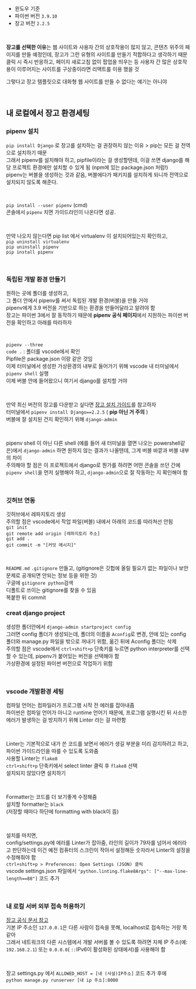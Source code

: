 - 윈도우 기준
- 파이썬 버전 `3.9.10`
- 장고 버전 `2.2.5`

<br>

**장고를 선택한 이유**는 웹 사이트와 사용자 간의 상호작용이 많지 않고, 콘텐츠 위주의 페이지를 만들 예정인데, 장고가 그런 유형의 사이트를 만들기 적합하다고 생각하기 때문 <br>
클릭 시 즉시 반응하고, 페이지 새로고침 없이 팝업을 띄우는 등 사용자 간 많은 상호작용이 이루어지는 사이트를 구상중이라면 리액트를 이용 했을 것

그렇다고 장고 템플릿으로 대화형 웹 사이트를 만들 수 없다는 얘기는 아니야

<br>

## 내 로컬에서 장고 환경세팅

### pipenv 설치 
`pip install Django` 로 장고를 설치하는 걸 권장하지 않는 이유 > pip는 모든 걸 전역으로 설치하기 때문 <br>
그래서 pipenv를 설치해야 하고, pipfile이라는 걸 생성할텐데, 이걸 쓰면 django를 해당 프로젝트 환경에만 설치할 수 있게 됨 (npm에 있는 package.json 처럼!) <br>
pipenv는 버블을 생성하는 것과 같음, 버블에다가 패키지를 설치하게 되니까 전역으로 설치되지 않도록 해준다.

<br>

`pip install --user pipenv`  (cmd) <br>
콘솔에서 `pipenv` 치면 가이드라인이 나온다면 성공.

<br>

만약 나오지 않는다면 pip list 에서 virtualenv 이 설치되어있는지 확인하고, <br>
`pip uninstall virtualenv`  <br>
`pip uninstall pipenv`  <br>
`pip install pipenv` 

<br>

### 독립된 개발 환경 만들기

원하는 곳에 폴더를 생성하고, <br>
그 폴더 안에서 pipenv를 써서 독립된 개발 환경(버블)을 만들 거야 <br>
pipenv에게 3.9 버전을 기반으로 하는 환경을 만들어달라고 알려야 함 <br>
장고는 파이썬 3에서 잘 동작하기 때문에 **pipenv 공식 페이지**에서 지원하는 파이썬 버전을 확인하고 아래를 따라하자 

<br>

`pipenv --three` <br>
`code .`  :  폴더를 vscode에서 확인 <br>
Pipfile은 package.json 이랑 같은 것임 <br>
이제 터미널에서 생성한 가상환경의 내부로 들어가기 위해 vscode 내 터미널에서 `pipenv shell` 실행 <br>
이제 버블 안에 들어왔으니 여기서 django를 설치할 거야

<br>

만약 최신 버전의 장고를 다운받고 싶다면 [장고 설치 가이드](https://www.djangoproject.com/download/)를 참고하자 <br>
터미널에서 `pipenv install Django==2.2.5` ( **pip 아닌 거 주의** ) <br>
버블에 잘 설치된 건지 확인하기 위해 `django-admin` 

<br>

pipenv shell 이 아닌 다른 shell (예를 들어 새 터미널을 열면 나오는 powershell같은)에서 `django-admin` 하면 원하지 않는 결과가 나올텐데, 그게 버블 바깥과 버블 내부의 차이 <br>
주의해야 할 점은 이 프로젝트에서 django로 뭔가를 하려면 어떤 콘솔을 쓰던 간에 `pipenv shell`을 먼저 실행해야 하고, `django-admin`으로 잘 작동하는 지 확인해야 함

<br>

### 깃허브 연동
깃허브에서 레파지토리 생성 <br>
주의할 점은 vscode에서 작업 파일(버블) 내에서 아래의 코드를 따라쳐선 안됨 <br>
`git init` <br>
`git remote add origin [레파지토리 주소]` <br>
`git add .` <br>
`git commit -m "[커밋 메시지]"` 

<br>

`README.md` `.gitignore` 만들고, (gitignore은 깃헙에 올릴 필요가 없는 파일이나 보안문제로 공개되면 안되는 정보 등을 위한 것) <br>
구글에 `gitignore python`검색 <br>
디폴트로 쓰이는 gitignore를 찾을 수 있음 <br>
복붙한 뒤 commit 


### creat django project

생성한 폴더안에서 `django-admin startproject config` <br>
그러면 config 폴더가 생성되는데, 폴더의 이름을 `Aconfig`로 변경, 안에 있는 config 폴더와 manage.py 파일을 밖으로 꺼내기 위함, 옮긴 뒤에 Aconfig 폴더는 삭제 <br>
주의할 점은 vscode에서 `ctrl+shift+p` 단축키를 누르면 python interpreter를 선택할 수 있는데, pipenv가 붙어있는 버전을 선택해야 함 <br>
가상환경에 설정된 파이썬 버전으로 작업하기 위함

<br>

### vscode 개발환경 세팅 

컴파일 언어는 컴파일러가 프로그램 시작 전 에러를 잡아내줌 <br>
파이썬은 컴파일 언어가 아니고 runtime 언어기 때문에, 프로그램 실행시킨 뒤 사소한 에러가 발생하는 걸 방지하기 위해 Linter 라는 걸 마련함 

<br>

Linter는 기본적으로 내가 쓴 코드를 보면서 에러가 생길 부분을 미리 감지하려고 하고, 파이썬 가이드라인을 따를 수 있도록 도와줌 <br>
사용할 Linter는 `flake8` <br>
`ctrl+shift+p` 단축키에서 select linter 클릭 후 `flake8` 선택 <br>
설치되지 않았다면 설치하기  

<br>

Formatter는 코드를 더 보기좋게 수정해줌 <br>
설치할 formatter는 `black` <br>
(저장할 때마다 하단에 formatting with black이 뜸) 

<br>

설치를 마치면, <br>
config/settings.py에 에러를 Linter가 잡아줌, 라인의 길이가 79자를 넘어서 에러라고 판단하는데 이건 예전 컴퓨터의 스크린이 작아서 설정해둔 숫자라서 Linter의 설정을 수정해줘야 함 <br>
`ctrl+shift+p > Preferences: Open Settings (JSON) 클릭` <br>
vscode settings.json 파일에서 `"python.linting.flake8Args": ["--max-line-length==88"]` 코드 추가 

<br>

### 내 로컬 서버 외부 접속 허용하기
[장고 공식 문서 참고](https://docs.djangoproject.com/en/2.1/ref/django-admin/#django-admin-runserver) <br>
기본 IP 주소인 `127.0.0.1`은 다른 사람이 접속을 못해, localhost로 접속하는 거랑 똑같아  <br>
그래서 네트워크의 다른 시스템에서 개발 서버를 볼 수 있도록 하려면 자체 IP 주소(예: `192.168.2.1`) 또는 `0.0.0.0`( `::`IPv6이 활성화된 상태에서)를 사용해야 함

<br>

장고 settings.py 에서 `ALLOWED_HOST = [내 (사설)IP주소]` 코드 추가 후에 <br>
`python manage.py runserver [내 ip 주소]:8000`
